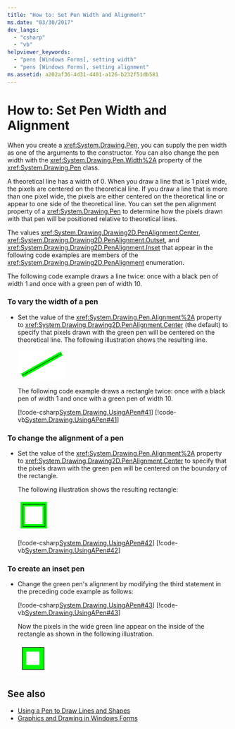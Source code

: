 ```yaml
---
title: "How to: Set Pen Width and Alignment"
ms.date: "03/30/2017"
dev_langs: 
  - "csharp"
  - "vb"
helpviewer_keywords: 
  - "pens [Windows Forms], setting width"
  - "pens [Windows Forms], setting alignment"
ms.assetid: a202af36-4d31-4401-a126-b232f51db581
---
```

# How to: Set Pen Width and Alignment
When you create a <xref:System.Drawing.Pen>, you can supply the pen width as one of the arguments to the constructor. You can also change the pen width with the <xref:System.Drawing.Pen.Width%2A> property of the <xref:System.Drawing.Pen> class.  
  
 A theoretical line has a width of 0. When you draw a line that is 1 pixel wide, the pixels are centered on the theoretical line. If you draw a line that is more than one pixel wide, the pixels are either centered on the theoretical line or appear to one side of the theoretical line. You can set the pen alignment property of a <xref:System.Drawing.Pen> to determine how the pixels drawn with that pen will be positioned relative to theoretical lines.  
  
 The values <xref:System.Drawing.Drawing2D.PenAlignment.Center>, <xref:System.Drawing.Drawing2D.PenAlignment.Outset>, and <xref:System.Drawing.Drawing2D.PenAlignment.Inset> that appear in the following code examples are members of the <xref:System.Drawing.Drawing2D.PenAlignment> enumeration.  
  
 The following code example draws a line twice: once with a black pen of width 1 and once with a green pen of width 10.  
  
### To vary the width of a pen  
  
-   Set the value of the <xref:System.Drawing.Pen.Alignment%2A> property to <xref:System.Drawing.Drawing2D.PenAlignment.Center> (the default) to specify that pixels drawn with the green pen will be centered on the theoretical line. The following illustration shows the resulting line.  
  
     ![A black thin line with green highlight.](./media/how-to-set-pen-width-and-alignment/green-pixels-centered-line.gif)  
  
     The following code example draws a rectangle twice: once with a black pen of width 1 and once with a green pen of width 10.  
  
     [!code-csharp[System.Drawing.UsingAPen#41](~/samples/snippets/csharp/VS_Snippets_Winforms/System.Drawing.UsingAPen/CS/Class1.cs#41)]
     [!code-vb[System.Drawing.UsingAPen#41](~/samples/snippets/visualbasic/VS_Snippets_Winforms/System.Drawing.UsingAPen/VB/Class1.vb#41)]  
  
### To change the alignment of a pen  
  
-   Set the value of the <xref:System.Drawing.Pen.Alignment%2A> property to <xref:System.Drawing.Drawing2D.PenAlignment.Center> to specify that the pixels drawn with the green pen will be centered on the boundary of the rectangle.  
  
     The following illustration shows the resulting rectangle:
  
     ![Illustration showing green pixels centered on a rectangle.](./media/how-to-set-pen-width-and-alignment/green-pixels-centered-rectangle.gif)  
  
     [!code-csharp[System.Drawing.UsingAPen#42](~/samples/snippets/csharp/VS_Snippets_Winforms/System.Drawing.UsingAPen/CS/Class1.cs#42)]
     [!code-vb[System.Drawing.UsingAPen#42](~/samples/snippets/visualbasic/VS_Snippets_Winforms/System.Drawing.UsingAPen/VB/Class1.vb#42)]  
  
### To create an inset pen  
  
-   Change the green pen's alignment by modifying the third statement in the preceding code example as follows:  
  
     [!code-csharp[System.Drawing.UsingAPen#43](~/samples/snippets/csharp/VS_Snippets_Winforms/System.Drawing.UsingAPen/CS/Class1.cs#43)]
     [!code-vb[System.Drawing.UsingAPen#43](~/samples/snippets/visualbasic/VS_Snippets_Winforms/System.Drawing.UsingAPen/VB/Class1.vb#43)]  
  
     Now the pixels in the wide green line appear on the inside of the rectangle as shown in the following illustration.  
  
     ![Illustration showing green pixels inside a rectangle.](./media/how-to-set-pen-width-and-alignment/green-pixels-inside-rectangle.gif)  
  
## See also
- [Using a Pen to Draw Lines and Shapes](using-a-pen-to-draw-lines-and-shapes.md)
- [Graphics and Drawing in Windows Forms](graphics-and-drawing-in-windows-forms.md)
